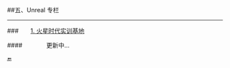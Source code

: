 ##五、Unreal 专栏

---

###&emsp;&emsp;[1. 火星时代实训基地](http://edu.hxsd.com/topic/2016/2016u3d/)


####&emsp;&emsp;&emsp;&emsp;更新中...


🔚
